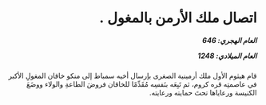 <h1 dir="rtl">اتصال ملك الأرمن بالمغول .</h1>

<h5 dir="rtl">العام الهجري:  646

العام الميلادي: 1248

</h5>

<p dir="rtl">قام هيثوم الأول ملك أرمينية الصغرى بإرسال أخيه سمباط إلى منكو خاقان المغولِ الأكبر في عاصمتِه قره كروم، ثم تَبِعَه بنَفسِه مُقَدِّمًا للخاقان فروضَ الطاعةِ والولاء ووضَعَ الكنيسة ورعاياها تحتَ حمايته ورعايته.</p></br>
